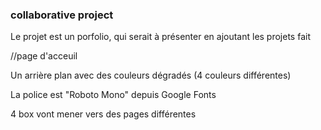 ### collaborative project

Le projet est un porfolio, qui serait à présenter en ajoutant les projets fait


//page d'acceuil

Un arrière plan avec des couleurs dégradés (4 couleurs différentes)

La police est "Roboto Mono" depuis Google Fonts

4 box vont mener vers des pages différentes 